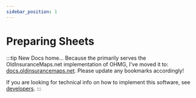 ```yaml
---
sidebar_position: 1
---
```


# Preparing Sheets

:::tip New Docs home...
Because the primarily serves the OldInsuranceMaps.net implementation of OHMG, I've moved it to: [docs.oldinsurancemaps.net](https://docs.oldinsurancemaps.net). Please update any bookmarks accordingly!

If you are looking for technical info on how to implement this software, see [developers](/developers).
:::